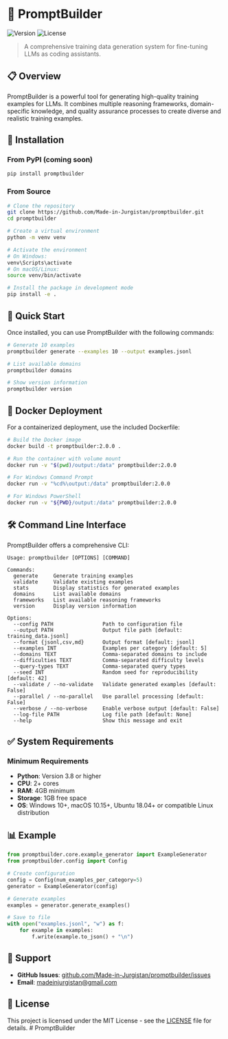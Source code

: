 # 🚀 PromptBuilder

![Version](https://img.shields.io/badge/version-2.0.0-blue.svg)
![License](https://img.shields.io/badge/license-MIT-green.svg)

> A comprehensive training data generation system for fine-tuning LLMs as coding assistants.

## 📋 Overview

PromptBuilder is a powerful tool for generating high-quality training examples for LLMs. It combines multiple reasoning frameworks, domain-specific knowledge, and quality assurance processes to create diverse and realistic training examples.

## 🔧 Installation

### From PyPI (coming soon)

```bash
pip install promptbuilder
```

### From Source

```bash
# Clone the repository
git clone https://github.com/Made-in-Jurgistan/promptbuilder.git
cd promptbuilder

# Create a virtual environment
python -m venv venv

# Activate the environment
# On Windows:
venv\Scripts\activate
# On macOS/Linux:
source venv/bin/activate

# Install the package in development mode
pip install -e .
```

## 🚀 Quick Start

Once installed, you can use PromptBuilder with the following commands:

```bash
# Generate 10 examples
promptbuilder generate --examples 10 --output examples.jsonl

# List available domains
promptbuilder domains

# Show version information
promptbuilder version
```

## 🐳 Docker Deployment

For a containerized deployment, use the included Dockerfile:

```bash
# Build the Docker image
docker build -t promptbuilder:2.0.0 .

# Run the container with volume mount
docker run -v "$(pwd)/output:/data" promptbuilder:2.0.0

# For Windows Command Prompt
docker run -v "%cd%\output:/data" promptbuilder:2.0.0

# For Windows PowerShell
docker run -v "${PWD}/output:/data" promptbuilder:2.0.0
```

## 🛠️ Command Line Interface

PromptBuilder offers a comprehensive CLI:

```
Usage: promptbuilder [OPTIONS] [COMMAND]

Commands:
  generate     Generate training examples
  validate     Validate existing examples
  stats        Display statistics for generated examples
  domains      List available domains
  frameworks   List available reasoning frameworks
  version      Display version information

Options:
  --config PATH                Path to configuration file
  --output PATH                Output file path [default: training_data.jsonl]
  --format {jsonl,csv,md}      Output format [default: jsonl]
  --examples INT               Examples per category [default: 5]
  --domains TEXT               Comma-separated domains to include
  --difficulties TEXT          Comma-separated difficulty levels
  --query-types TEXT           Comma-separated query types
  --seed INT                   Random seed for reproducibility [default: 42]
  --validate / --no-validate   Validate generated examples [default: False]
  --parallel / --no-parallel   Use parallel processing [default: False]
  --verbose / --no-verbose     Enable verbose output [default: False]
  --log-file PATH              Log file path [default: None]
  --help                       Show this message and exit
```

## ✅ System Requirements

### Minimum Requirements

- **Python**: Version 3.8 or higher
- **CPU**: 2+ cores
- **RAM**: 4GB minimum
- **Storage**: 1GB free space
- **OS**: Windows 10+, macOS 10.15+, Ubuntu 18.04+ or compatible Linux distribution

## 📊 Example

```python
from promptbuilder.core.example_generator import ExampleGenerator
from promptbuilder.config import Config

# Create configuration
config = Config(num_examples_per_category=5)
generator = ExampleGenerator(config)

# Generate examples
examples = generator.generate_examples()

# Save to file
with open("examples.jsonl", "w") as f:
    for example in examples:
        f.write(example.to_json() + "\n")
```

## 📮 Support

- **GitHub Issues**: [github.com/Made-in-Jurgistan/promptbuilder/issues](https://github.com/Made-in-Jurgistan/promptbuilder/issues)
- **Email**: [madeinjurgistan@gmail.com](mailto:madeinjurgistan@gmail.com)

## 📜 License

This project is licensed under the MIT License - see the [LICENSE](LICENSE) file for details. #   P r o m p t B u i l d e r  
 